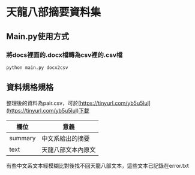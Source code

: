 # 天龍八部摘要資料集

## Main.py使用方式

### 將docs裡面的.docx檔轉為csv裡的.csv檔

```
python main.py docx2csv
```

## 資料規格規格

整理後的資料為pair.csv，可於[https://tinyurl.com/yb5u5lul](https://tinyurl.com/yb5u5lul)下載

|欄位|意義|
|----|----|
|summary|中文系給出的摘要|
|text|天龍八部文本內原文|

有些中文系文本經模糊比對後找不回天龍八部文本，這些文本已記錄在error.txt
